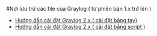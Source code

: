 #Nơi lưu trữ các file của Graylog ( từ phiên bản 1.x trở lên )
 -  [Hướng dẫn cài đặt Graylog 2.x ( cài đặt bằng tay)](https://github.com/hocchudong/ghichep-graylog/blob/master/graylog/ghichep-graylog2.0/graylog-install.md)
 -  [Hướng dẫn cài đặt Graylog 2.x ( cài đặt bằng script )](https://github.com/hocchudong/ghichep-graylog/blob/master/graylog/Install-graylogv2.x.md)
